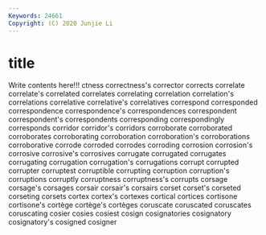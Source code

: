 ```yaml
---
Keywords: 24661
Copyright: (C) 2020 Junjie Li
---
```


# title

Write contents here!!!
ctness 
correctness's 
corrector 
corrects
correlate 
correlate's 
correlated 
correlates 
correlating 
correlation 
correlation's 
correlations 
correlative 
correlative's
correlatives 
correspond 
corresponded 
correspondence 
correspondence's 
correspondences 
correspondent 
correspondent's 
correspondents 
corresponding
correspondingly 
corresponds 
corridor 
corridor's 
corridors 
corroborate 
corroborated 
corroborates 
corroborating 
corroboration
corroboration's 
corroborations 
corroborative 
corrode 
corroded 
corrodes 
corroding 
corrosion 
corrosion's 
corrosive
corrosive's 
corrosives 
corrugate 
corrugated 
corrugates 
corrugating 
corrugation 
corrugation's 
corrugations 
corrupt
corrupted 
corrupter 
corruptest 
corruptible 
corrupting 
corruption 
corruption's 
corruptions 
corruptly 
corruptness
corruptness's 
corrupts 
corsage 
corsage's 
corsages 
corsair 
corsair's 
corsairs 
corset 
corset's
corseted 
corseting 
corsets 
cortex 
cortex's 
cortexes 
cortical 
cortices 
cortisone 
cortisone's
cortège 
cortège's 
cortèges 
coruscate 
coruscated 
coruscates 
coruscating 
cosier 
cosies 
cosiest
cosign 
cosignatories 
cosignatory 
cosignatory's 
cosigned 
cosigner 
